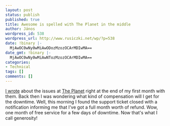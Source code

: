 ```yaml
---
layout: post
status: publish
published: true
title: Awesome is spelled with The Planet in the middle
author: János
wordpress_id: 538
wordpress_url: http://www.rusiczki.net/wp/?p=538
date: !binary |-
  MjAwOC0wNy0wMiAwODozMzozOCArMDIwMA==
date_gmt: !binary |-
  MjAwOC0wNy0wMiAwNTozMzozOCArMDIwMA==
categories:
- Technical
tags: []
comments: []
---
```

<p><a href="http://www.rusiczki.net/blog/archives/2008/06/04/boom">I wrote</a> about the issues at <a href="http://www.theplanet.com">The Planet</a> right at the end of my first month with them. Back then I was wondering what kind of compensation will I get for the downtime. Well, this morning I found the support ticket closed with a notification informing me that I've got a full month worth of refund. Wow, one month of free service for a few days of downtime. Now that's what I call generosity!</p>
